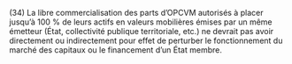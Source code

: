 (34) La libre commercialisation des parts d’OPCVM autorisés à placer jusqu’à 100 % de leurs actifs en valeurs mobilières émises par un même émetteur (État, collectivité publique territoriale, etc.) ne devrait pas avoir directement ou indirectement pour effet de perturber le fonctionnement du marché des capitaux ou le financement d’un État membre.